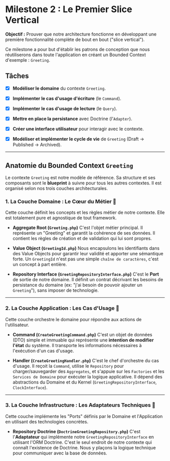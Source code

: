 # Milestone 2 : Le Premier Slice Vertical

**Objectif :** Prouver que notre architecture fonctionne en développant une première fonctionnalité complète de bout en bout ("slice vertical"). 

Ce milestone a pour but d'établir les patrons de conception que nous réutiliserons dans toute l'application en créant un Bounded Context d'exemple : `Greeting`.

## Tâches

* [x] **Modéliser le domaine** du contexte `Greeting`.
* [x] **Implémenter le cas d'usage d'écriture** (le `Command`).
* [x] **Implémenter le cas d'usage de lecture** (le `Query`).
* [x] **Mettre en place la persistance** avec Doctrine (l'`Adapter`).
* [x] **Créer une interface utilisateur** pour interagir avec le contexte.

* [x] **Modéliser et implémenter le cycle de vie** de `Greeting` (Draft -> Published -> Archived).

---

## Anatomie du Bounded Context `Greeting`

Le contexte `Greeting` est notre modèle de référence. Sa structure et ses composants sont le **blueprint** à suivre pour tous les autres contextes. Il est organisé selon nos trois couches architecturales.

### 1. La Couche Domaine : Le Cœur du Métier 🧠

Cette couche définit les concepts et les règles métier de notre contexte. Elle est totalement pure et agnostique de tout framework.

* **Aggregate Root (`Greeting.php`)**
    C'est l'objet métier principal. Il représente un "Greeting" et garantit la cohérence de ses données. Il contient les règles de création et de validation qui lui sont propres.

* **Value Object (`GreetingId.php`)**
    Nous encapsulons les identifiants dans des Value Objects pour garantir leur validité et apporter une sémantique forte. Un `GreetingId` n'est pas une simple `chaîne de caractères`, c'est un concept à part entière.

* **Repository Interface (`GreetingRepositoryInterface.php`)**
    C'est le **Port** de sortie de notre domaine. Il définit un contrat décrivant les besoins de persistance du domaine (ex: "j'ai besoin de pouvoir ajouter un `Greeting`"), sans imposer de technologie.

---
### 2. La Couche Application : Les Cas d'Usage 🚀

Cette couche orchestre le domaine pour répondre aux actions de l'utilisateur.

* **Command (`CreateGreetingCommand.php`)**
    C'est un objet de données (DTO) simple et immuable qui représente une **intention de modifier l'état** du système. Il transporte les informations nécessaires à l'exécution d'un cas d'usage.

* **Handler (`CreateGreetingHandler.php`)**
    C'est le chef d'orchestre du cas d'usage. Il reçoit la `Command`, utilise le `Repository` pour charger/sauvegarder des `Aggregates`, et s'appuie sur les `Factories` et les `Services de Domaine` pour exécuter la logique applicative. Il dépend des abstractions du Domaine et du Kernel (`GreetingRepositoryInterface`, `ClockInterface`).

---
### 3. La Couche Infrastructure : Les Adaptateurs Techniques 🔌

Cette couche implémente les "Ports" définis par le Domaine et l'Application en utilisant des technologies concrètes.

* **Repository Doctrine (`DoctrineGreetingRepository.php`)**
    C'est l'**Adaptateur** qui implémente notre `GreetingRepositoryInterface` en utilisant l'ORM Doctrine. C'est le seul endroit de notre contexte qui connaît l'existence de Doctrine. Nous y plaçons la logique technique pour communiquer avec la base de données.
